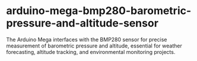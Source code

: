 # arduino-mega-bmp280-barometric-pressure-and-altitude-sensor
The Arduino Mega interfaces with the BMP280 sensor for precise measurement of barometric pressure and altitude, essential for weather forecasting, altitude tracking, and environmental monitoring projects.
